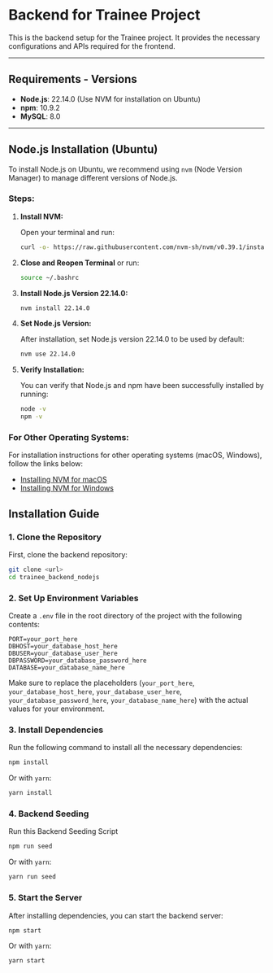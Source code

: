 # Backend for Trainee Project

This is the backend setup for the Trainee project. It provides the necessary configurations and APIs required for the frontend.

---

## Requirements - Versions

- **Node.js**: 22.14.0 (Use NVM for installation on Ubuntu)
- **npm**: 10.9.2
- **MySQL**: 8.0

---
## Node.js Installation (Ubuntu)

To install Node.js on Ubuntu, we recommend using `nvm` (Node Version Manager) to manage different versions of Node.js.

### Steps:

1. **Install NVM:**

   Open your terminal and run:

   ```bash
   curl -o- https://raw.githubusercontent.com/nvm-sh/nvm/v0.39.1/install.sh | bash
   ```

2. **Close and Reopen Terminal** or run:

   ```bash
   source ~/.bashrc
   ```

3. **Install Node.js Version 22.14.0:**

   ```bash
   nvm install 22.14.0
   ```

4. **Set Node.js Version:**

   After installation, set Node.js version 22.14.0 to be used by default:

   ```bash
   nvm use 22.14.0
   ```

5. **Verify Installation:**

   You can verify that Node.js and npm have been successfully installed by running:

   ```bash
   node -v
   npm -v
   ```

### For Other Operating Systems:

For installation instructions for other operating systems (macOS, Windows), follow the links below:

- [Installing NVM for macOS](https://github.com/nvm-sh/nvm#install--update-script)
- [Installing NVM for Windows](https://github.com/coreybutler/nvm-windows)


## Installation Guide

### 1. Clone the Repository

First, clone the backend repository:

```bash
git clone <url>
cd trainee_backend_nodejs
```

### 2. Set Up Environment Variables

Create a `.env` file in the root directory of the project with the following contents:

```plaintext
PORT=your_port_here
DBHOST=your_database_host_here
DBUSER=your_database_user_here
DBPASSWORD=your_database_password_here
DATABASE=your_database_name_here
```

Make sure to replace the placeholders (`your_port_here`, `your_database_host_here`, `your_database_user_here`, `your_database_password_here`, `your_database_name_here`) with the actual values for your environment.

### 3. Install Dependencies

Run the following command to install all the necessary dependencies:

```bash
npm install
```

Or with `yarn`:

```bash
yarn install
```

### 4. Backend Seeding

Run this Backend Seeding Script 

```bash
npm run seed
```

Or with `yarn`:

```bash
yarn run seed
```

### 5. Start the Server

After installing dependencies, you can start the backend server:

```bash
npm start
```

Or with `yarn`:

```bash
yarn start
```


